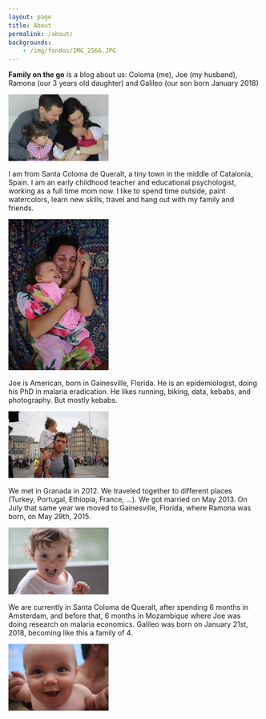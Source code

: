 ```yaml
---
layout: page
title: About
permalink: /about/
backgrounds:
    - /img/fondos/IMG_2566.JPG
---
```


**Family on the go** is a blog about us: Coloma (me), Joe (my husband), Ramona (our 3 years old daughter) and Galileo (our son born January 2018)

<a href="/img/welcomegalileo/0000_IMG_8925.JPG"> <img border="0" src= "/img/welcomegalileo/0000_IMG_8925.JPG" width="200"></a>


I am from Santa Coloma de Queralt, a tiny town in the middle of Catalonia, Spain. I am an early childhood teacher and educational psychologist, working as a full time mom now. I like to spend time outside, paint watercolors, learn new skills, travel and hang out with my family and friends.

<a href="/img/ourstory/IMG_5457.JPG"> <img border="0" alt="Caption goes here" src = "/img/ourstory/IMG_5457.JPG" width = "200"></a>

<script async src="//pagead2.googlesyndication.com/pagead/js/adsbygoogle.js"></script>
<!-- 2n family ad -->
<ins class="adsbygoogle"
     style="display:block"
     data-ad-client="ca-pub-7902219614622730"
     data-ad-slot="4537335602"
     data-ad-format="auto"></ins>
<script>
(adsbygoogle = window.adsbygoogle || []).push({});
</script>

Joe is American, born in Gainesville, Florida. He is an epidemiologist, doing his PhD in malaria eradication. He likes running, biking, data, kebabs, and photography. But mostly kebabs.

<a href="/img/ourstory/IMG_5994.JPG"> <img border="0" alt="Caption goes here" src = "/img/ourstory/IMG_5994.JPG" width = "200"></a>

We met in Granada in 2012. We traveled together to different places (Turkey, Portugal, Ethiopia, France, ...). We got married on May  2013. On July that same year we moved to Gainesville, Florida, where Ramona was born, on May 29th, 2015.

<a href="/img/ourstory/DSCF7021.JPG"> <img border="0" alt="Caption goes here" src = "/img/ourstory/DSCF7021.JPG" width = "200"></a>

We are currently in Santa Coloma de Queralt, after spending 6 months in Amsterdam, and before that, 6 months in Mozambique where Joe was doing research on malaria economics. Galileo was born on January 21st, 2018, becoming like this a family of 4. 

<a href="/img/ourstory/IMG_5463.JPG"> <img border="0" alt="Caption goes here" src = "/img/ourstory/IMG_5463.JPG" width = "200"></a>


